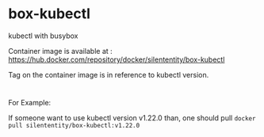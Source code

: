 # box-kubectl
kubectl with busybox

Container image is available at : 
https://hub.docker.com/repository/docker/silententity/box-kubectl

Tag on the container image is in reference to kubectl version.

#

For Example:

If someone want to use kubectl version v1.22.0 than, one should pull `docker pull silententity/box-kubectl:v1.22.0`
